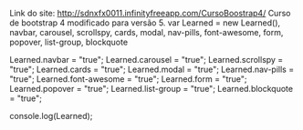 Link do site: http://sdnxfx0011.infinityfreeapp.com/CursoBoostrap4/
Curso de bootstrap 4 modificado para versão 5.
var Learned = new Learned(),
   navbar,
   carousel,
   scrollspy,
   cards,
   modal,
   nav-pills,
   font-awesome,
   form,
   popover,
   list-group,
   blockquote

Learned.navbar          = "true";
Learned.carousel        = "true";
Learned.scrollspy       = "true";
Learned.cards           = "true";
Learned.modal           = "true";
Learned.nav-pills       = "true";
Learned.font-awesome    = "true";
Learned.form            = "true";
Learned.popover         = "true";
Learned.list-group      = "true";
Learned.blockquote      = "true";



console.log(Learned);
